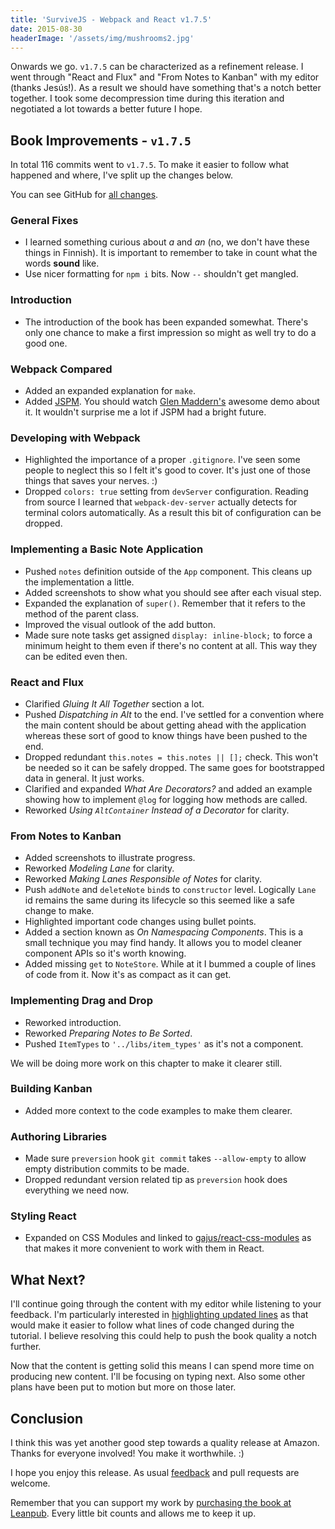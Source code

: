 ```yaml
---
title: 'SurviveJS - Webpack and React v1.7.5'
date: 2015-08-30
headerImage: '/assets/img/mushrooms2.jpg'
---
```


Onwards we go. `v1.7.5` can be characterized as a refinement release. I went through "React and Flux" and "From Notes to Kanban" with my editor (thanks Jesús!). As a result we should have something that's a notch better together. I took some decompression time during this iteration and negotiated a lot towards a better future I hope.

## Book Improvements - `v1.7.5`

In total 116 commits went to `v1.7.5`. To make it easier to follow what happened and where, I've split up the changes below.

You can see GitHub for [all changes](https://github.com/survivejs/webpack_react/compare/v1.7.0...v1.7.5).

### General Fixes

* I learned something curious about *a* and *an* (no, we don't have these things in Finnish). It is important to remember to take in count what the words **sound** like.
* Use nicer formatting for `npm i` bits. Now `--` shouldn't get mangled.

### Introduction

* The introduction of the book has been expanded somewhat. There's only one chance to make a first impression so might as well try to do a good one.

### Webpack Compared

* Added an expanded explanation for `make`.
* Added [JSPM](http://jspm.io/). You should watch [Glen Maddern's](https://www.youtube.com/watch?t=33&v=iukBMY4apvI) awesome demo about it. It wouldn't surprise me a lot if JSPM had a bright future.

### Developing with Webpack

* Highlighted the importance of a proper `.gitignore`. I've seen some people to neglect this so I felt it's good to cover. It's just one of those things that saves your nerves. :)
* Dropped `colors: true` setting from `devServer` configuration. Reading from source I learned that `webpack-dev-server` actually detects for terminal colors automatically. As a result this bit of configuration can be dropped.

### Implementing a Basic Note Application

* Pushed `notes` definition outside of the `App` component. This cleans up the implementation a little.
* Added screenshots to show what you should see after each visual step.
* Expanded the explanation of `super()`. Remember that it refers to the method of the parent class.
* Improved the visual outlook of the add button.
* Made sure note tasks get assigned `display: inline-block;` to force a minimum height to them even if there's no content at all. This way they can be edited even then.

### React and Flux

* Clarified *Gluing It All Together* section a lot.
* Pushed *Dispatching in Alt* to the end. I've settled for a convention where the main content should be about getting ahead with the application whereas these sort of good to know things have been pushed to the end.
* Dropped redundant `this.notes = this.notes || [];` check. This won't be needed so it can be safely dropped. The same goes for bootstrapped data in general. It just works.
* Clarified and expanded *What Are Decorators?* and added an example showing how to implement `@log` for logging how methods are called.
* Reworked *Using `AltContainer` Instead of a Decorator* for clarity.

### From Notes to Kanban

* Added screenshots to illustrate progress.
* Reworked *Modeling Lane* for clarity.
* Reworked *Making Lanes Responsible of Notes* for clarity.
* Push `addNote` and `deleteNote` `bind`s to `constructor` level. Logically `Lane` id remains the same during its lifecycle so this seemed like a safe change to make.
* Highlighted important code changes using bullet points.
* Added a section known as *On Namespacing Components*. This is a small technique you may find handy. It allows you to model cleaner component APIs so it's worth knowing.
* Added missing `get` to `NoteStore`. While at it I bummed a couple of lines of code from it. Now it's as compact as it can get.

### Implementing Drag and Drop

* Reworked introduction.
* Reworked *Preparing Notes to Be Sorted*.
* Pushed `ItemTypes` to `'../libs/item_types'` as it's not a component.

We will be doing more work on this chapter to make it clearer still.

### Building Kanban

* Added more context to the code examples to make them clearer.

### Authoring Libraries

* Made sure `preversion` hook `git commit` takes `--allow-empty` to allow empty distribution commits to be made.
* Dropped redundant version related tip as `preversion` hook does everything we need now.

### Styling React

* Expanded on CSS Modules and linked to [gajus/react-css-modules](https://github.com/gajus/react-css-modules) as that makes it more convenient to work with them in React.

## What Next?

I'll continue going through the content with my editor while listening to your feedback. I'm particularly interested in [highlighting updated lines](https://github.com/survivejs/webpack_react/issues/224) as that would make it easier to follow what lines of code changed during the tutorial. I believe resolving this could help to push the book quality a notch further.

Now that the content is getting solid this means I can spend more time on producing new content. I'll be focusing on typing next. Also some other plans have been put to motion but more on those later.

## Conclusion

I think this was yet another good step towards a quality release at Amazon. Thanks for everyone involved! You make it worthwhile. :)

I hope you enjoy this release. As usual [feedback](https://github.com/survivejs/webpack_react/issues) and pull requests are welcome.

Remember that you can support my work by [purchasing the book at Leanpub](https://leanpub.com/survivejs_webpack_react). Every little bit counts and allows me to keep it up.
